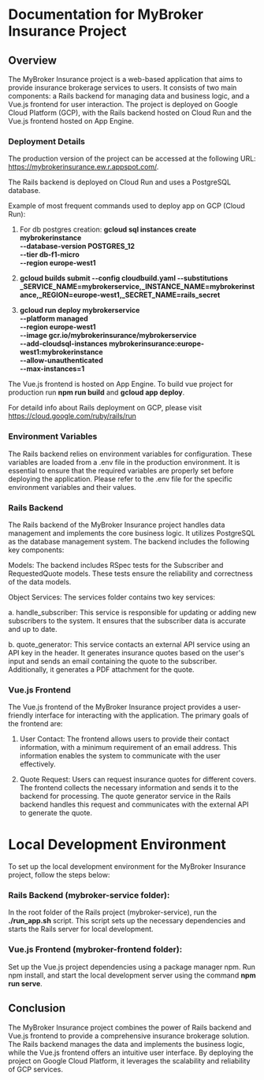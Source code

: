 # Documentation for MyBroker Insurance Project

## Overview
The MyBroker Insurance project is a web-based application that aims to provide insurance brokerage services to users. It consists of two main components: a Rails backend for managing data and business logic, and a Vue.js frontend for user interaction. The project is deployed on Google Cloud Platform (GCP), with the Rails backend hosted on Cloud Run and the Vue.js frontend hosted on App Engine.

### Deployment Details
The production version of the project can be accessed at the following URL: https://mybrokerinsurance.ew.r.appspot.com/. 

The Rails backend is deployed on Cloud Run and uses a PostgreSQL database. 

Example of most frequent commands used to deploy app on GCP (Cloud Run):

1. For db postgres creation: **gcloud sql instances create mybrokerinstance \
    --database-version POSTGRES_12 \
    --tier db-f1-micro \
    --region europe-west1**
    
2. **gcloud builds submit --config cloudbuild.yaml     --substitutions _SERVICE_NAME=mybrokerservice,_INSTANCE_NAME=mybrokerinstance,_REGION=europe-west1,_SECRET_NAME=rails_secret**

3. **gcloud run deploy mybrokerservice \
     --platform managed \
     --region europe-west1 \
     --image gcr.io/mybrokerinsurance/mybrokerservice \
     --add-cloudsql-instances mybrokerinsurance:europe-west1:mybrokerinstance \
     --allow-unauthenticated \
     --max-instances=1**

The Vue.js frontend is hosted on App Engine. To build vue project for production run **npm run build** and **gcloud app deploy**.

For detaild info about Rails deployment on GCP, please visit https://cloud.google.com/ruby/rails/run

### Environment Variables
The Rails backend relies on environment variables for configuration. These variables are loaded from a .env file in the production environment. It is essential to ensure that the required variables are properly set before deploying the application. Please refer to the .env file for the specific environment variables and their values.

### Rails Backend
The Rails backend of the MyBroker Insurance project handles data management and implements the core business logic. It utilizes PostgreSQL as the database management system. The backend includes the following key components:

Models: The backend includes RSpec tests for the Subscriber and RequestedQuote models. These tests ensure the reliability and correctness of the data models.

Object Services: The services folder contains two key services:

a. handle_subscriber: This service is responsible for updating or adding new subscribers to the system. It ensures that the subscriber data is accurate and up to date.

b. quote_generator: This service contacts an external API service using an API key in the header. It generates insurance quotes based on the user's input and sends an email containing the quote to the subscriber. Additionally, it generates a PDF attachment for the quote.

### Vue.js Frontend
The Vue.js frontend of the MyBroker Insurance project provides a user-friendly interface for interacting with the application. The primary goals of the frontend are:

1. User Contact: The frontend allows users to provide their contact information, with a minimum requirement of an email address. This information enables the system to communicate with the user effectively.

2. Quote Request: Users can request insurance quotes for different covers. The frontend collects the necessary information and sends it to the backend for processing. The quote generator service in the Rails backend handles this request and communicates with the external API to generate the quote.

# Local Development Environment
To set up the local development environment for the MyBroker Insurance project, follow the steps below:

### Rails Backend (mybroker-service folder):

In the root folder of the Rails project (mybroker-service), run the **./run_app.sh** script. This script sets up the necessary dependencies and starts the Rails server for local development.

### Vue.js Frontend (mybroker-frontend folder):

Set up the Vue.js project dependencies using a package manager npm. Run npm install, and
start the local development server using the command **npm run serve**.

## Conclusion
The MyBroker Insurance project combines the power of Rails backend and Vue.js frontend to provide a comprehensive insurance brokerage solution. The Rails backend manages the data and implements the business logic, while the Vue.js frontend offers an intuitive user interface. By deploying the project on Google Cloud Platform, it leverages the scalability and reliability of GCP services.
